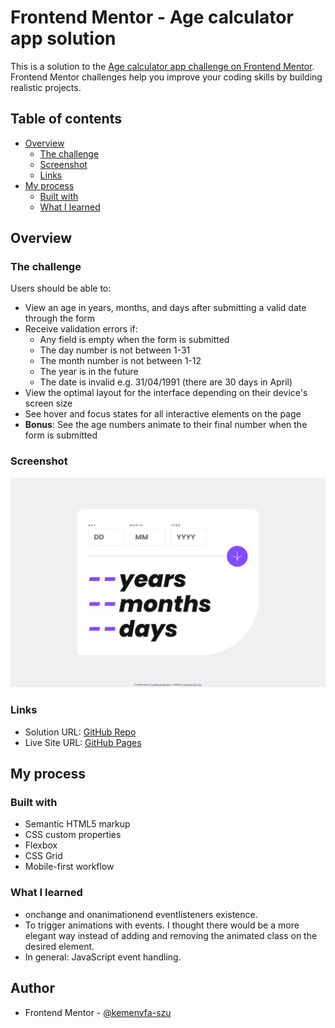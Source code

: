 # Frontend Mentor - Age calculator app solution

This is a solution to the [Age calculator app challenge on Frontend Mentor](https://www.frontendmentor.io/challenges/age-calculator-app-dF9DFFpj-Q). Frontend Mentor challenges help you improve your coding skills by building realistic projects.

## Table of contents

- [Overview](#overview)
  - [The challenge](#the-challenge)
  - [Screenshot](#screenshot)
  - [Links](#links)
- [My process](#my-process)
  - [Built with](#built-with)
  - [What I learned](#what-i-learned)

## Overview

### The challenge

Users should be able to:

- View an age in years, months, and days after submitting a valid date through the form
- Receive validation errors if:
  - Any field is empty when the form is submitted
  - The day number is not between 1-31
  - The month number is not between 1-12
  - The year is in the future
  - The date is invalid e.g. 31/04/1991 (there are 30 days in April)
- View the optimal layout for the interface depending on their device's screen size
- See hover and focus states for all interactive elements on the page
- **Bonus**: See the age numbers animate to their final number when the form is submitted

### Screenshot

![Screenshot](./screenshot/screenshot.jpg)

### Links

- Solution URL: [GitHub Repo](https://github.com/kemenyfa-szu/frontendmentor-024-agecalculator)
- Live Site URL: [GitHub Pages](https://kemenyfa-szu.github.io/frontendmentor-024-agecalculator)

## My process

### Built with

- Semantic HTML5 markup
- CSS custom properties
- Flexbox
- CSS Grid
- Mobile-first workflow

### What I learned

- onchange and onanimationend eventlisteners existence.
- To trigger animations with events. I thought there would be a more elegant way instead of adding and removing the animated class on the desired element.
- In general: JavaScript event handling.

## Author

- Frontend Mentor - [@kemenyfa-szu](https://www.frontendmentor.io/profile/kemenyfa-szu)
